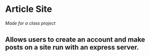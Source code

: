 # Article Site

###### Made for a class project


## Allows users to create an account and make posts on a site run with an express server.